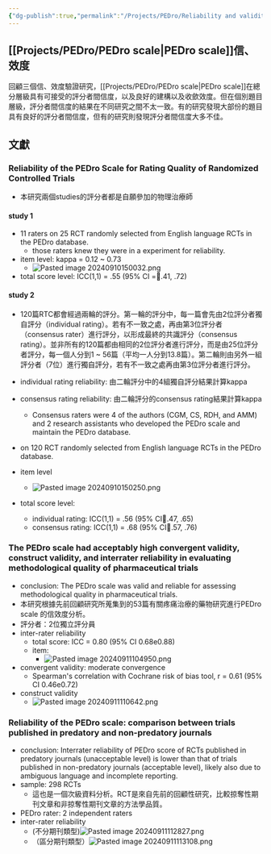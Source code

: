 ```yaml
---
{"dg-publish":true,"permalink":"/Projects/PEDro/Reliability and validity of PEDro scale/","title":"review the reliability and validity of PEDro scale","tags":["guideline","method","measurement","reliability","validity","project"],"created":"2024-09-10T14:17","updated":"2024-09-11T14:25"}
---
```



## [[Projects/PEDro/PEDro scale\|PEDro scale]]信、效度

回顧三個信、效度驗證研究，[[Projects/PEDro/PEDro scale\|PEDro scale]]在總分層級具有可接受的評分者間信度，以及良好的建構以及收歛效度。但在個別題目層級，評分者間信度的結果在不同研究之間不太一致。有的研究發現大部份的題目具有良好的評分者間信度，但有的研究則發現評分者間信度大多不佳。


## 文獻

### Reliability of the PEDro Scale for Rating Quality of Randomized Controlled Trials

- 本研究兩個studies的評分者都是自願參加的物理治療師

#### study 1

- 11 raters on 25 RCT randomly selected from English language RCTs in the PEDro database.
    - those raters knew they were in a experiment for reliability.
- item level: kappa = 0.12 ~ 0.73
    - ![Pasted image 20240910150032.png](/img/user/Projects/PEDro/Pasted%20image%2020240910150032.png)
- total score level: ICC(1,1) = .55 (95% CI =.41, .72)

#### study 2

- 120篇RTC都會經過兩輪的評分。第一輪的評分中，每一篇會先由2位評分者獨自評分（individual rating）。若有不一致之處，再由第3位評分者（consensus rater）進行評分，以形成最終的共識評分（consensus rating）。並非所有的120篇都由相同的2位評分者進行評分，而是由25位評分者評分，每一個人分到1 ~ 56篇（平均一人分到13.8篇）。第二輪則由另外一組評分者（7位）進行獨自評分，若有不一致之處再由第3位評分者進行評分。
- individual rating reliability: 由二輪評分中的4組獨自評分結果計算kappa
- consensus rating reliability: 由二輪評分的consensus rating結果計算kappa
    - Consensus raters were 4 of the authors (CGM, CS, RDH, and AMM) and 2 research assistants who developed the PEDro scale and maintain the PEDro database.
- on 120 RCT randomly selected from English language RCTs in the PEDro database.

- item level
    - ![Pasted image 20240910150250.png](/img/user/Projects/PEDro/Pasted%20image%2020240910150250.png)
- total score level: 
    - individual rating: ICC(1,1) = .56 (95% CI.47, .65)
    - consensus rating: ICC(1,1) = .68 (95% CI.57, .76)


### The PEDro scale had acceptably high convergent validity, construct  validity, and interrater reliability in evaluating methodological quality  of pharmaceutical trials

- conclusion: The PEDro scale was valid and reliable for assessing methodological quality in pharmaceutical trials.
- 本研究根據先前回顧研究所蒐集到的53篇有關疼痛治療的藥物研究進行PEDro scale 的信效度分析。
- 評分者：2位獨立評分員
- inter-rater reliability
    - total score: ICC = 0.80 (95% CI 0.68e0.88)
    - item:
        - ![Pasted image 20240911104950.png](/img/user/Projects/PEDro/Pasted%20image%2020240911104950.png)
- convergent validity: moderate convergence
    - Spearman's correlation with Cochrane risk of bias tool, r = 0.61 (95% CI 0.46e0.72)
- construct validity
    - ![Pasted image 20240911110642.png](/img/user/Projects/PEDro/Pasted%20image%2020240911110642.png)


### Reliability of the PEDro scale: comparison between trials published in predatory and non-predatory journals

- conclusion: Interrater reliability of PEDro score of RCTs published in predatory journals (unacceptable level) is lower than that of trials published in non-predatory journals (acceptable level), likely also due to ambiguous language and incomplete reporting.
- sample: 298 RCTs
    - 這也是一個次級資料分析。RCT是來自先前的回顧性研究，比較掠奪性期刊文章和非掠奪性期刊文章的方法學品質。
- PEDro rater: 2 independent raters
- inter-rater reliability 
    - (不分期刊類型)![Pasted image 20240911112827.png](/img/user/Projects/PEDro/Pasted%20image%2020240911112827.png)
    - （區分期刊類型）![Pasted image 20240911113108.png](/img/user/Projects/PEDro/Pasted%20image%2020240911113108.png)

